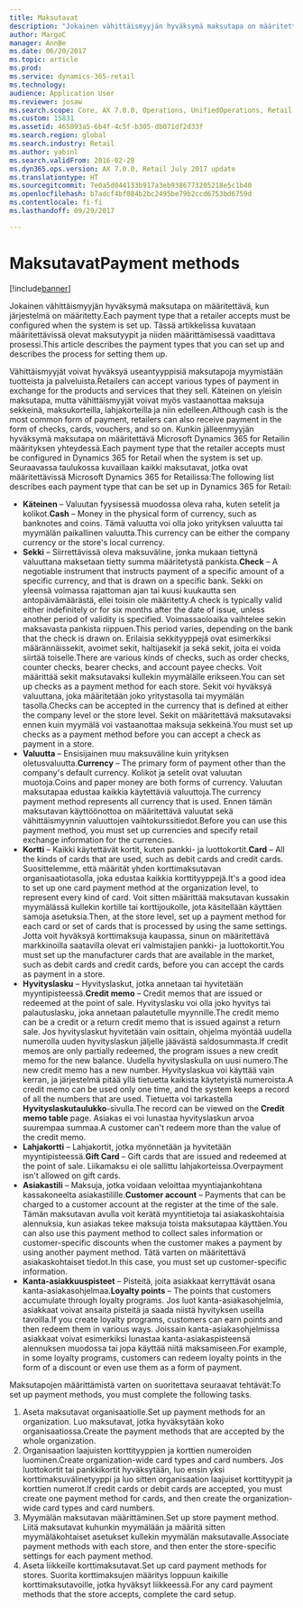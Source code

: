 ```yaml
---
title: Maksutavat
description: "Jokainen vähittäismyyjän hyväksymä maksutapa on määritettävä, kun järjestelmä on määritetty. Tässä artikkelissa kuvataan määritettävissä olevat maksutyypit ja niiden määrittämisessä vaadittava prosessi."
author: MargoC
manager: AnnBe
ms.date: 06/20/2017
ms.topic: article
ms.prod: 
ms.service: dynamics-365-retail
ms.technology: 
audience: Application User
ms.reviewer: josaw
ms.search.scope: Core, AX 7.0.0, Operations, UnifiedOperations, Retail
ms.custom: 15831
ms.assetid: 465893a5-6b4f-4c5f-b305-db071df2d33f
ms.search.region: global
ms.search.industry: Retail
ms.author: yabinl
ms.search.validFrom: 2016-02-28
ms.dyn365.ops.version: AX 7.0.0, Retail July 2017 update
ms.translationtype: HT
ms.sourcegitcommit: 7e0a5d044133b917a3eb9386773205218e5c1b40
ms.openlocfilehash: b7adcf4bf084b2bc2495be79b2ccd6753bd6759d
ms.contentlocale: fi-fi
ms.lasthandoff: 09/29/2017

---
```


# <a name="payment-methods"></a><span data-ttu-id="f0165-104">Maksutavat</span><span class="sxs-lookup"><span data-stu-id="f0165-104">Payment methods</span></span>

[!include[banner](includes/banner.md)]


<span data-ttu-id="f0165-105">Jokainen vähittäismyyjän hyväksymä maksutapa on määritettävä, kun järjestelmä on määritetty.</span><span class="sxs-lookup"><span data-stu-id="f0165-105">Each payment type that a retailer accepts must be configured when the system is set up.</span></span> <span data-ttu-id="f0165-106">Tässä artikkelissa kuvataan määritettävissä olevat maksutyypit ja niiden määrittämisessä vaadittava prosessi.</span><span class="sxs-lookup"><span data-stu-id="f0165-106">This article describes the payment types that you can set up and describes the process for setting them up.</span></span>

<span data-ttu-id="f0165-107">Vähittäismyyjät voivat hyväksyä useantyyppisiä maksutapoja myymistään tuotteista ja palveluista.</span><span class="sxs-lookup"><span data-stu-id="f0165-107">Retailers can accept various types of payment in exchange for the products and services that they sell.</span></span> <span data-ttu-id="f0165-108">Käteinen on yleisin maksutapa, mutta vähittäismyyjät voivat myös vastaanottaa maksuja sekkeinä, maksukorteilla, lahjakorteilla ja niin edelleen.</span><span class="sxs-lookup"><span data-stu-id="f0165-108">Although cash is the most common form of payment, retailers can also receive payment in the form of checks, cards, vouchers, and so on.</span></span> <span data-ttu-id="f0165-109">Kunkin jälleenmyyjän hyväksymä maksutapa on määritettävä Microsoft Dynamics 365 for Retailin määrityksen yhteydessä.</span><span class="sxs-lookup"><span data-stu-id="f0165-109">Each payment type that the retailer accepts must be configured in Dynamics 365 for Retail when the system is set up.</span></span> <span data-ttu-id="f0165-110">Seuraavassa taulukossa kuvaillaan kaikki maksutavat, jotka ovat määritettävissä Microsoft Dynamics 365 for Retailissa:</span><span class="sxs-lookup"><span data-stu-id="f0165-110">The following list describes each payment type that can be set up in Dynamics 365 for Retail:</span></span>

-   <span data-ttu-id="f0165-111">**Käteinen** – Valuutan fyysisessä muodossa oleva raha, kuten setelit ja kolikot.</span><span class="sxs-lookup"><span data-stu-id="f0165-111">**Cash** – Money in the physical form of currency, such as banknotes and coins.</span></span> <span data-ttu-id="f0165-112">Tämä valuutta voi olla joko yrityksen valuutta tai myymälän paikallinen valuutta.</span><span class="sxs-lookup"><span data-stu-id="f0165-112">This currency can be either the company currency or the store's local currency.</span></span>
-   <span data-ttu-id="f0165-113">**Sekki** – Siirrettävissä oleva maksuväline, jonka mukaan tiettynä valuuttana maksetaan tietty summa määritetystä pankista.</span><span class="sxs-lookup"><span data-stu-id="f0165-113">**Check** – A negotiable instrument that instructs payment of a specific amount of a specific currency, and that is drawn on a specific bank.</span></span> <span data-ttu-id="f0165-114">Sekki on yleensä voimassa rajattoman ajan tai kuusi kuukautta sen antopäivämäärästä, ellei toisin ole määritetty.</span><span class="sxs-lookup"><span data-stu-id="f0165-114">A check is typically valid either indefinitely or for six months after the date of issue, unless another period of validity is specified.</span></span> <span data-ttu-id="f0165-115">Voimassaoloaika vaihtelee sekin maksavasta pankista riippuen.</span><span class="sxs-lookup"><span data-stu-id="f0165-115">This period varies, depending on the bank that the check is drawn on.</span></span> <span data-ttu-id="f0165-116">Erilaisia sekkityyppejä ovat esimerkiksi määrännäissekit, avoimet sekit, haltijasekit ja sekä sekit, joita ei voida siirtää toiselle.</span><span class="sxs-lookup"><span data-stu-id="f0165-116">There are various kinds of checks, such as order checks, counter checks, bearer checks, and account payee checks.</span></span> <span data-ttu-id="f0165-117">Voit määrittää sekit maksutavaksi kullekin myymälälle erikseen.</span><span class="sxs-lookup"><span data-stu-id="f0165-117">You can set up checks as a payment method for each store.</span></span> <span data-ttu-id="f0165-118">Sekit voi hyväksyä valuuttana, joka määritetään joko yritystasolla tai myymälän tasolla.</span><span class="sxs-lookup"><span data-stu-id="f0165-118">Checks can be accepted in the currency that is defined at either the company level or the store level.</span></span> <span data-ttu-id="f0165-119">Sekit on määritettävä maksutavaksi ennen kuin myymälä voi vastaanottaa maksuja sekkeinä.</span><span class="sxs-lookup"><span data-stu-id="f0165-119">You must set up checks as a payment method before you can accept a check as payment in a store.</span></span>
-   <span data-ttu-id="f0165-120">**Valuutta** – Ensisijainen muu maksuväline kuin yrityksen oletusvaluutta.</span><span class="sxs-lookup"><span data-stu-id="f0165-120">**Currency** – The primary form of payment other than the company's default currency.</span></span> <span data-ttu-id="f0165-121">Kolikot ja setelit ovat valuutan muotoja.</span><span class="sxs-lookup"><span data-stu-id="f0165-121">Coins and paper money are both forms of currency.</span></span> <span data-ttu-id="f0165-122">Valuutan maksutapaa edustaa kaikkia käytettäviä valuuttoja.</span><span class="sxs-lookup"><span data-stu-id="f0165-122">The currency payment method represents all currency that is used.</span></span> <span data-ttu-id="f0165-123">Ennen tämän maksutavan käyttöönottoa on määritettävä valuutat sekä vähittäismyynnin valuuttojen vaihtokurssitiedot.</span><span class="sxs-lookup"><span data-stu-id="f0165-123">Before you can use this payment method, you must set up currencies and specify retail exchange information for the currencies.</span></span>
-   <span data-ttu-id="f0165-124">**Kortti** – Kaikki käytettävät kortit, kuten pankki- ja luottokortit.</span><span class="sxs-lookup"><span data-stu-id="f0165-124">**Card** – All the kinds of cards that are used, such as debit cards and credit cards.</span></span> <span data-ttu-id="f0165-125">Suosittelemme, että määrität yhden korttimaksutavan organisaatiotasolla, joka edustaa kaikkia korttityyppejä.</span><span class="sxs-lookup"><span data-stu-id="f0165-125">It's a good idea to set up one card payment method at the organization level, to represent every kind of card.</span></span> <span data-ttu-id="f0165-126">Voit sitten määrittää maksutavan kussakin myymälässä kullekin kortille tai korttijoukolle, jota käsitellään käyttäen samoja asetuksia.</span><span class="sxs-lookup"><span data-stu-id="f0165-126">Then, at the store level, set up a payment method for each card or set of cards that is processed by using the same settings.</span></span> <span data-ttu-id="f0165-127">Jotta voit hyväksyä korttimaksuja kaupassa, sinun on määritettävä markkinoilla saatavilla olevat eri valmistajien pankki- ja luottokortit.</span><span class="sxs-lookup"><span data-stu-id="f0165-127">You must set up the manufacturer cards that are available in the market, such as debit cards and credit cards, before you can accept the cards as payment in a store.</span></span>
-   <span data-ttu-id="f0165-128">**Hyvityslasku** – Hyvityslaskut, jotka annetaan tai hyvitetään myyntipisteessä.</span><span class="sxs-lookup"><span data-stu-id="f0165-128">**Credit memo** – Credit memos that are issued or redeemed at the point of sale.</span></span> <span data-ttu-id="f0165-129">Hyvityslasku voi olla joko hyvitys tai palautuslasku, joka annetaan palautetulle myynnille.</span><span class="sxs-lookup"><span data-stu-id="f0165-129">The credit memo can be a credit or a return credit memo that is issued against a return sale.</span></span> <span data-ttu-id="f0165-130">Jos hyvityslaskut hyvitetään vain osittain, ohjelma myöntää uudella numerolla uuden hyvityslaskun jäljelle jäävästä saldosummasta.</span><span class="sxs-lookup"><span data-stu-id="f0165-130">If credit memos are only partially redeemed, the program issues a new credit memo for the new balance.</span></span> <span data-ttu-id="f0165-131">Uudella hyvityslaskulla on uusi numero.</span><span class="sxs-lookup"><span data-stu-id="f0165-131">The new credit memo has a new number.</span></span> <span data-ttu-id="f0165-132">Hyvityslaskua voi käyttää vain kerran, ja järjestelmä pitää yllä tietuetta kaikista käytetyistä numeroista.</span><span class="sxs-lookup"><span data-stu-id="f0165-132">A credit memo can be used only one time, and the system keeps a record of all the numbers that are used.</span></span> <span data-ttu-id="f0165-133">Tietuetta voi tarkastella **Hyvityslaskutaulukko**-sivulla.</span><span class="sxs-lookup"><span data-stu-id="f0165-133">The record can be viewed on the **Credit memo table** page.</span></span> <span data-ttu-id="f0165-134">Asiakas ei voi lunastaa hyvityslaskun arvoa suurempaa summaa.</span><span class="sxs-lookup"><span data-stu-id="f0165-134">A customer can't redeem more than the value of the credit memo.</span></span>
-   <span data-ttu-id="f0165-135">**Lahjakortti** – Lahjakortit, jotka myönnetään ja hyvitetään myyntipisteessä.</span><span class="sxs-lookup"><span data-stu-id="f0165-135">**Gift Card** – Gift cards that are issued and redeemed at the point of sale.</span></span> <span data-ttu-id="f0165-136">Liikamaksu ei ole sallittu lahjakorteissa.</span><span class="sxs-lookup"><span data-stu-id="f0165-136">Overpayment isn't allowed on gift cards.</span></span>
-   <span data-ttu-id="f0165-137">**Asiakastili** – Maksuja, jotka voidaan veloittaa myyntiajankohtana kassakoneelta asiakastilille.</span><span class="sxs-lookup"><span data-stu-id="f0165-137">**Customer account** – Payments that can be charged to a customer account at the register at the time of the sale.</span></span> <span data-ttu-id="f0165-138">Tämän maksutavan avulla voit kerätä myyntitietoja tai asiakaskohtaisia alennuksia, kun asiakas tekee maksuja toista maksutapaa käyttäen.</span><span class="sxs-lookup"><span data-stu-id="f0165-138">You can also use this payment method to collect sales information or customer-specific discounts when the customer makes a payment by using another payment method.</span></span> <span data-ttu-id="f0165-139">Tätä varten on määritettävä asiakaskohtaiset tiedot.</span><span class="sxs-lookup"><span data-stu-id="f0165-139">In this case, you must set up customer-specific information.</span></span>
-   <span data-ttu-id="f0165-140">**Kanta-asiakkuuspisteet** – Pisteitä, joita asiakkaat kerryttävät osana kanta-asiakasohjelmaa.</span><span class="sxs-lookup"><span data-stu-id="f0165-140">**Loyalty points** – The points that customers accumulate through loyalty programs.</span></span> <span data-ttu-id="f0165-141">Jos luot kanta-asiakasohjelmia, asiakkaat voivat ansaita pisteitä ja saada niistä hyvityksen useilla tavoilla.</span><span class="sxs-lookup"><span data-stu-id="f0165-141">If you create loyalty programs, customers can earn points and then redeem them in various ways.</span></span> <span data-ttu-id="f0165-142">Joissain kanta-asiakasohjelmissa asiakkaat voivat esimerkiksi lunastaa kanta-asiakaspisteensä alennuksen muodossa tai jopa käyttää niitä maksamiseen.</span><span class="sxs-lookup"><span data-stu-id="f0165-142">For example, in some loyalty programs, customers can redeem loyalty points in the form of a discount or even use them as a form of payment.</span></span>

<span data-ttu-id="f0165-143">Maksutapojen määrittämistä varten on suoritettava seuraavat tehtävät:</span><span class="sxs-lookup"><span data-stu-id="f0165-143">To set up payment methods, you must complete the following tasks.</span></span>

1.  <span data-ttu-id="f0165-144">Aseta maksutavat organisaatiolle.</span><span class="sxs-lookup"><span data-stu-id="f0165-144">Set up payment methods for an organization.</span></span> <span data-ttu-id="f0165-145">Luo maksutavat, jotka hyväksytään koko organisaatiossa.</span><span class="sxs-lookup"><span data-stu-id="f0165-145">Create the payment methods that are accepted by the whole organization.</span></span>
2.  <span data-ttu-id="f0165-146">Organisaation laajuisten korttityyppien ja korttien numeroiden luominen.</span><span class="sxs-lookup"><span data-stu-id="f0165-146">Create organization-wide card types and card numbers.</span></span> <span data-ttu-id="f0165-147">Jos luottokortit tai pankkikortit hyväksytään, luo ensin yksi korttimaksuvälinetyyppi ja luo sitten organisaation laajuiset korttityypit ja korttien numerot.</span><span class="sxs-lookup"><span data-stu-id="f0165-147">If credit cards or debit cards are accepted, you must create one payment method for cards, and then create the organization-wide card types and card numbers.</span></span>
3.  <span data-ttu-id="f0165-148">Myymälän maksutavan määrittäminen.</span><span class="sxs-lookup"><span data-stu-id="f0165-148">Set up store payment method.</span></span> <span data-ttu-id="f0165-149">Liitä maksutavat kuhunkin myymälään ja määritä sitten myymäläkohtaiset asetukset kullekin myymälän maksutavalle.</span><span class="sxs-lookup"><span data-stu-id="f0165-149">Associate payment methods with each store, and then enter the store-specific settings for each payment method.</span></span>
4.  <span data-ttu-id="f0165-150">Aseta liikkeille korttimaksutavat.</span><span class="sxs-lookup"><span data-stu-id="f0165-150">Set up card payment methods for stores.</span></span> <span data-ttu-id="f0165-151">Suorita korttimaksujen määritys loppuun kaikille korttimaksutavoille, jotka hyväksyt liikkeessä.</span><span class="sxs-lookup"><span data-stu-id="f0165-151">For any card payment methods that the store accepts, complete the card setup.</span></span>






